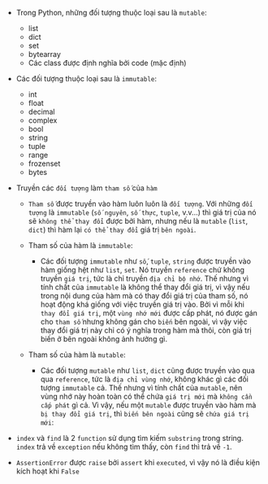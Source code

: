 - Trong Python, những đối tượng thuộc loại sau là `mutable`:
    - list
    - dict
    - set
    - bytearray
    - Các class được định nghĩa bởi code (mặc định)

- Các đối tượng thuộc loại sau là `immutable`:
    - int
    - float
    - decimal
    - complex
    - bool
    - string
    - tuple
    - range
    - frozenset
    - bytes

- Truyền các `đối tượng` làm `tham số` của `hàm`
    - `Tham số` được truyền vào hàm luôn luôn là `đối tượng`. Với những `đối tượng` là `immutable` (`số nguyên`, `số thực`, `tuple`, v.v...) thì giá trị của nó sẽ `không thể thay đổi` được bởi hàm, nhưng nếu là `mutable` (`list`, `dict`) thì hàm lại `có thể thay đổi` giá trị `bên ngoài`.

    - Tham số của hàm là `immutable`:
        - Các đối tượng `immutable` như `số`, `tuple`, `string` được truyền vào hàm giống hệt như `list`, `set`. Nó truyền `reference` chứ không truyền `giá trị`, tức là chỉ truyền `địa chỉ bộ nhớ`. Thế nhưng vì tính chất của `immutable` là không thể thay đổi giá trị, vì vậy nếu trong nội dung của hàm mà có thay đổi giá trị của tham số, nó hoạt động khá giống với việc truyền giá trị vào. Bởi vì mỗi khi `thay đổi giá trị`, một `vùng nhớ mới` được cấp phát, nó được gán cho `tham số` nhưng không gán cho `biến` bên ngoài, vì vậy việc thay đổi giá trị này chỉ có ý nghĩa trong hàm mà thôi, còn giá trị biến ở bên ngoài không ảnh hưởng gì.

    - Tham số của hàm là `mutable`:
        - Các đối tượng `mutable` như `list`, `dict` cũng được truyền vào qua qua `reference`, tức là `địa chỉ vùng nhớ`, không khác gì các đối tượng `immutable` cả. Thế nhưng vì tính chất của `mutable`, nên vùng nhớ này hoàn toàn có thể chứa `giá trị mới` mà `không cần cấp phát` gì cả. Vì vậy, nếu một `mutable` được truyền vào hàm mà `bị thay đổi giá trị`, thì `biến bên ngoài` cũng sẽ `chứa giá trị mới`:

- `index` và `find` là 2 `function` sử dụng tìm kiếm `substring` trong string. `index` trả về `exception` nếu không tìm thấy, còn `find` thì trả về `-1`.

- `AssertionError` được `raise` bởi `assert` khi `executed`, vì vậy nó là điều kiện kích hoạt khi `False`